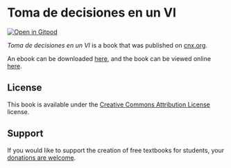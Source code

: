 # Toma de decisiones en un VI

[![Open in Gitpod](https://gitpod.io/button/open-in-gitpod.svg)](https://gitpod.io/from-referrer/)

_Toma de decisiones en un VI_ is a book that was published on [cnx.org](https://cnx.org/).

An ebook can be downloaded [here](https://github.com/cnx-user-books/cnxbook-toma-de-decisiones-en-un-vi/releases/latest), and the book can be viewed online [here](https://github.com/cnx-user-books/cnxbook-toma-de-decisiones-en-un-vi/releases/latest).

## License
This book is available under the [Creative Commons Attribution License](./LICENSE) license.

## Support
If you would like to support the creation of free textbooks for students, your [donations are welcome](https://riceconnect.rice.edu/donation/support-openstax-banner).
